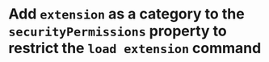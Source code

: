 # Add `extension` as a category to the `securityPermissions` property to restrict the `load extension` command